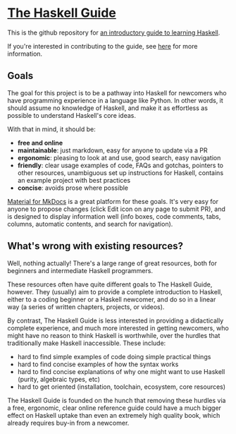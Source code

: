 # [The Haskell Guide](https://haskell-docs.netlify.app/)

This is the github repository for [an introductory guide to learning Haskell](https://haskell-docs.netlify.app/).

If you're interested in contributing to the guide, see [here](/Contributing.md) for more information.

## Goals

The goal for this project is to be a pathway into Haskell for newcomers who have programming experience in a language like Python. In other words, it should assume no knowledge of Haskell, and make it as effortless as possible to understand Haskell's core ideas.

With that in mind, it should be:

- **free and online**
- **maintainable**: just markdown, easy for anyone to update via a PR
- **ergonomic**: pleasing to look at and use, good search, easy navigation
- **friendly**: clear usage examples of code, FAQs and gotchas, pointers to other resources, unambiguous set up instructions for Haskell, contains an example project with best practices
- **concise**: avoids prose where possible 

[Material for MkDocs](https://squidfunk.github.io/mkdocs-material) is a great platform for these goals. It's very easy for anyone to propose changes (click Edit icon on any page to submit PR), and is designed to display information well (info boxes, code comments, tabs, columns, automatic contents, and search for navigation).

## What's wrong with existing resources?

Well, nothing actually! There's a large range of great resources, both for beginners and intermediate Haskell programmers. 

These resources often have quite different goals to The Haskell Guide, however. They (usually) aim to provide a complete introduction to Haskell, either to a coding beginner or a Haskell newcomer, and do so in a linear way (a series of written chapters, projects, or videos).

By contrast, The Haskell Guide is less interested in providing a didactically complete experience, and much more interested in getting newcomers, who might have no reason to think Haskell is worthwhile, over the hurdles that traditionally make Haskell inaccessible. These include:

- hard to find simple examples of code doing simple practical things
- hard to find concise examples of how the syntax works
- hard to find concise explanations of why one might want to use Haskell (purity, algebraic types, etc)
- hard to get oriented (installation, toolchain, ecosystem, core resources) 

The Haskell Guide is founded on the hunch that removing these hurdles via a free, ergonomic, clear online reference guide could have a much bigger effect on Haskell uptake than even an extremely high quality book, which already requires buy-in from a newcomer.




